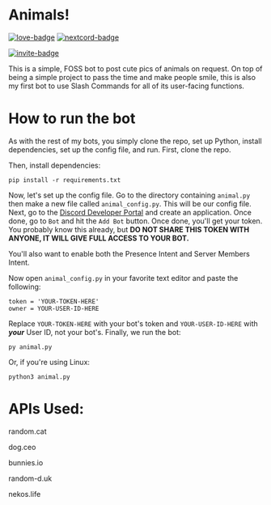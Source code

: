 # Animals!

[![love-badge][]][love] [![nextcord-badge][]][nextcord]

[![invite-badge][]][invite]

This is a simple, FOSS bot to post cute pics of animals on request. On top of being a simple project to pass the time and make people smile, this is also my first bot to use Slash Commands for all of its user-facing functions.

# How to run the bot
As with the rest of my bots, you simply clone the repo, set up Python, install dependencies, set up the config file, and run. First, clone the repo.

Then, install dependencies:
```
pip install -r requirements.txt
```
Now, let's set up the config file.
Go to the directory containing `animal.py` then make a new file called `animal_config.py`. This will be our config file.
Next, go to the [Discord Developer Portal](https://discordapp.com/developers/applications/) and create an application. Once done, go to `Bot` and hit the `Add Bot` button. Once done, you'll get your token. You probably know this already, but **DO NOT SHARE THIS TOKEN WITH ANYONE, IT WILL GIVE FULL ACCESS TO YOUR BOT.**

You'll also want to enable both the Presence Intent and Server Members Intent.

Now open `animal_config.py` in your favorite text editor and paste the following:
```
token = 'YOUR-TOKEN-HERE'
owner = YOUR-USER-ID-HERE
```
Replace `YOUR-TOKEN-HERE` with your bot's token and `YOUR-USER-ID-HERE` with ***your*** User ID, not your bot's.
Finally, we run the bot:
```
py animal.py
```
Or, if you're using Linux:
```
python3 animal.py
```

# APIs Used:
random.cat

dog.ceo

bunnies.io

random-d.uk

nekos.life

[invite]: https://discord.com/api/oauth2/authorize?client_id=954166535818215454&permissions=137439340608&scope=bot%20applications.commands
[invite-badge]: https://img.shields.io/badge/invite%20me!-click%20here-black.svg?style=for-the-badge&colorB=7289DA

[love]: https://lillie2523.carrd.co
[love-badge]: https://custom-icon-badges.herokuapp.com/badge/-Made%20with%20love...-555555?style=for-the-badge&logo=heart

[nextcord]: https://github.com/nextcord/nextcord
[nextcord-badge]: https://custom-icon-badges.herokuapp.com/badge/-...and%20Nextcord-555555?style=for-the-badge&logo=nextcord
